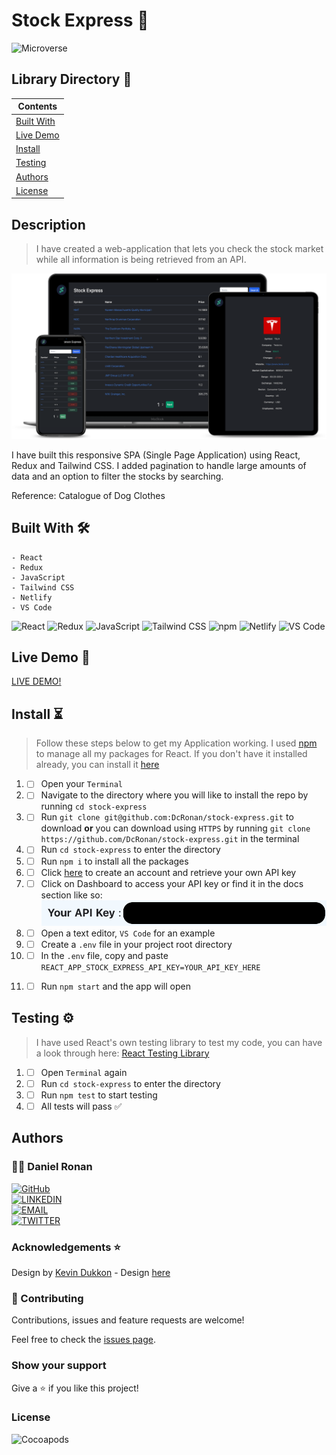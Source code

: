 # Stock Express 🚀

![Microverse](https://img.shields.io/badge/-Microverse-6F23FF?style=for-the-badge)

## Library Directory 📙

| Contents                  |
| ------------------------- |
| [Built With](#built-with) |
| [Live Demo](#live-demo)   |
| [Install](#install)   |
| [Testing](#testing)   |
| [Authors](#authors)       |
| [License](#license)       |

## Description

> I have created a web-application that lets you check the stock market while all information is being retrieved from an API.

![screenshot](./public/assets/main-sc.png)

I have built this responsive SPA (Single Page Application) using React, Redux and Tailwind CSS. I added pagination to handle large amounts of data and an option to filter the stocks by searching.

Reference: Catalogue of Dog Clothes

## Built With 🛠

```
- React
- Redux
- JavaScript
- Tailwind CSS
- Netlify
- VS Code
```

![React](https://img.shields.io/badge/-React-61DAFB?style=for-the-badge&logo=React&logoColor=white&labelColor=000)
![Redux](https://img.shields.io/badge/-Redux-764ABC?style=for-the-badge&logo=Redux&logoColor=white&labelColor=000)
![JavaScript](https://img.shields.io/badge/-JavaScript-F7DF1E?style=for-the-badge&logo=JavaScript&logoColor=white&labelColor=000)
![Tailwind CSS](https://img.shields.io/badge/-Tailwind_CSS-38B2AC?style=for-the-badge&logo=Tailwind-CSS&logoColor=white&labelColor=000)
![npm](https://img.shields.io/badge/-npm-CB3837?style=for-the-badge&logo=npm&logoColor=white&labelColor=000)
![Netlify](https://img.shields.io/badge/-Netlify-00C7B7?style=for-the-badge&logo=Netlify&logoColor=white&labelColor=000)
![VS Code](https://img.shields.io/badge/-VS_Code-007ACC?style=for-the-badge&logo=Visual-Studio-Code&logoColor=white&labelColor=000)

## Live Demo 🎥

<a href="https://605b933ea50aa800085c5236--peaceful-visvesvaraya-32f656.netlify.app/"> LIVE DEMO! </a>

## Install ⏳

> Follow these steps below to get my Application working. I used [npm](https://www.npmjs.com/) to manage all my packages for React. If you don't have it installed already, you can install it [here](https://www.npmjs.com/get-npm)

1. - [ ] Open your `Terminal`
2. - [ ] Navigate to the directory where you will like to install the repo by running `cd stock-express`
3. - [ ] Run `git clone git@github.com:DcRonan/stock-express.git` to download <b>or</b> you can download using `HTTPS` by running `git clone https://github.com/DcRonan/stock-express.git` in the terminal
4. - [ ] Run `cd stock-express` to enter the directory
5. - [ ] Run `npm i` to install all the packages
6. - [ ] Click [here](https://financialmodelingprep.com/login) to create an account and retrieve your own API key
7. - [ ] Click on Dashboard to access your API key or find it in the docs section like so:
![api key](./public/assets/api.png)
8. - [ ] Open a text editor, `VS Code` for an example
9. - [ ] Create a `.env` file in your project root directory
10. - [ ]  In the `.env` file, copy and paste `REACT_APP_STOCK_EXPRESS_API_KEY=YOUR_API_KEY_HERE`
11. - [ ] Run `npm start` and the app will open


## Testing ⚙

> I have used React's own testing library to test my code, you can have a look through here: [React Testing Library](https://github.com/testing-library/react-testing-library)

1. - [ ] Open `Terminal` again
2. - [ ] Run `cd stock-express` to enter the directory
3. - [ ] Run `npm test` to start testing
4. - [ ] All tests will pass ✅

## Authors

### 👨‍💻 Daniel Ronan

[![GitHub](https://img.shields.io/badge/-GitHub-000?style=for-the-badge&logo=GitHub&logoColor=white)](https://github.com/DcRonan) <br>
[![LINKEDIN](https://img.shields.io/badge/-LINKEDIN-0077B5?style=for-the-badge&logo=Linkedin&logoColor=white)](https://www.linkedin.com/in/dan-ronan/) <br>
[![EMAIL](https://img.shields.io/badge/-EMAIL-D14836?style=for-the-badge&logo=Mail.Ru&logoColor=white)](mailto:danielconnorronan@gmail.com) <br>
[![TWITTER](https://img.shields.io/badge/-TWITTER-1DA1F2?style=for-the-badge&logo=Twitter&logoColor=white)](https://twitter.com/dc_ronan)

### Acknowledgements ⭐

Design by [Kevin Dukkon](https://dribbble.com/Kevinduk) - Design [here](https://dribbble.com/shots/14504056--Watchlist-Stocklabs)

### 🤝 Contributing

Contributions, issues and feature requests are welcome!

Feel free to check the [issues page](https://github.com/DcRonan/stock-express/issues).

### Show your support

Give a ⭐️ if you like this project!

### License

![Cocoapods](https://img.shields.io/cocoapods/l/AFNetworking?color=red&style=for-the-badge)
